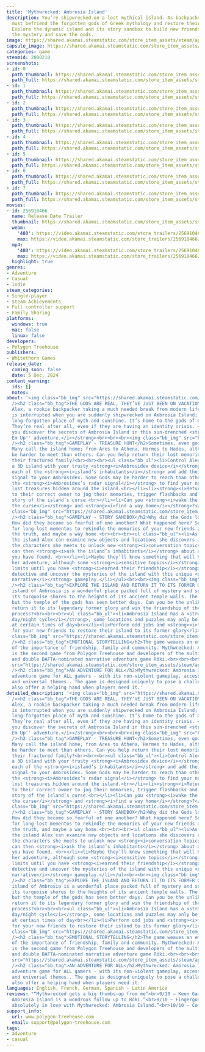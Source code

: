 ```yaml
---
title: 'Mythwrecked: Ambrosia Island'
description: You’re shipwrecked on a lost mythical island. As backpacker Alex, you
  must befriend the forgotten gods of Greek mythology and restore their memories.
  Explore the dynamic island and its story sandbox to build new friendships, solve
  the mystery and save the gods.
image: https://shared.akamai.steamstatic.com/store_item_assets/steam/apps/2000210/header.jpg?t=1733587145
capsule_image: https://shared.akamai.steamstatic.com/store_item_assets/steam/apps/2000210/capsule_231x87.jpg?t=1733587145
categories: game
steamid: 2000210
screenshots:
- id: 0
  path_thumbnail: https://shared.akamai.steamstatic.com/store_item_assets/steam/apps/2000210/ss_12d009036530ff8ae754d46b051c060666391a46.600x338.jpg?t=1733587145
  path_full: https://shared.akamai.steamstatic.com/store_item_assets/steam/apps/2000210/ss_12d009036530ff8ae754d46b051c060666391a46.1920x1080.jpg?t=1733587145
- id: 1
  path_thumbnail: https://shared.akamai.steamstatic.com/store_item_assets/steam/apps/2000210/ss_ecbec5d478342e9565f8903d434aa7df311e0ce1.600x338.jpg?t=1733587145
  path_full: https://shared.akamai.steamstatic.com/store_item_assets/steam/apps/2000210/ss_ecbec5d478342e9565f8903d434aa7df311e0ce1.1920x1080.jpg?t=1733587145
- id: 2
  path_thumbnail: https://shared.akamai.steamstatic.com/store_item_assets/steam/apps/2000210/ss_09cd93e35aa426bc0e341448d63812ff8982883c.600x338.jpg?t=1733587145
  path_full: https://shared.akamai.steamstatic.com/store_item_assets/steam/apps/2000210/ss_09cd93e35aa426bc0e341448d63812ff8982883c.1920x1080.jpg?t=1733587145
- id: 3
  path_thumbnail: https://shared.akamai.steamstatic.com/store_item_assets/steam/apps/2000210/ss_7be0b3d2ab6a755d9f48f9f6f5556bcce78e8529.600x338.jpg?t=1733587145
  path_full: https://shared.akamai.steamstatic.com/store_item_assets/steam/apps/2000210/ss_7be0b3d2ab6a755d9f48f9f6f5556bcce78e8529.1920x1080.jpg?t=1733587145
- id: 4
  path_thumbnail: https://shared.akamai.steamstatic.com/store_item_assets/steam/apps/2000210/ss_a7d2063333e63b48f9c729b79e804bac7a2203c7.600x338.jpg?t=1733587145
  path_full: https://shared.akamai.steamstatic.com/store_item_assets/steam/apps/2000210/ss_a7d2063333e63b48f9c729b79e804bac7a2203c7.1920x1080.jpg?t=1733587145
- id: 5
  path_thumbnail: https://shared.akamai.steamstatic.com/store_item_assets/steam/apps/2000210/ss_81f49aee5154f6cd2a3ff9801e5fbb3610e55217.600x338.jpg?t=1733587145
  path_full: https://shared.akamai.steamstatic.com/store_item_assets/steam/apps/2000210/ss_81f49aee5154f6cd2a3ff9801e5fbb3610e55217.1920x1080.jpg?t=1733587145
- id: 6
  path_thumbnail: https://shared.akamai.steamstatic.com/store_item_assets/steam/apps/2000210/ss_ec17bb6d6bad74c7fae3c6def9f21f6d151e6e9a.600x338.jpg?t=1733587145
  path_full: https://shared.akamai.steamstatic.com/store_item_assets/steam/apps/2000210/ss_ec17bb6d6bad74c7fae3c6def9f21f6d151e6e9a.1920x1080.jpg?t=1733587145
- id: 7
  path_thumbnail: https://shared.akamai.steamstatic.com/store_item_assets/steam/apps/2000210/ss_62c094ca68cb8308db349deba51fa8a3666254a2.600x338.jpg?t=1733587145
  path_full: https://shared.akamai.steamstatic.com/store_item_assets/steam/apps/2000210/ss_62c094ca68cb8308db349deba51fa8a3666254a2.1920x1080.jpg?t=1733587145
movies:
- id: 256910466
  name: Release Date Trailer
  thumbnail: https://shared.akamai.steamstatic.com/store_item_assets/steam/apps/256910466/fcbf5e68a343f3319d78028eb4bebdb524d6e5ec/movie_600x337.jpg?t=1731666846
  webm:
    '480': https://video.akamai.steamstatic.com/store_trailers/256910466/movie480_vp9.webm?t=1731666846
    max: https://video.akamai.steamstatic.com/store_trailers/256910466/movie_max_vp9.webm?t=1731666846
  mp4:
    '480': https://video.akamai.steamstatic.com/store_trailers/256910466/movie480.mp4?t=1731666846
    max: https://video.akamai.steamstatic.com/store_trailers/256910466/movie_max.mp4?t=1731666846
  highlight: true
genres:
- Adventure
- Casual
- Indie
steam_categories:
- Single-player
- Steam Achievements
- Full controller support
- Family Sharing
platforms:
  windows: true
  mac: false
  linux: false
developers:
- Polygon Treehouse
publishers:
- Whitethorn Games
release_date:
  coming_soon: false
  date: 5 Dec, 2024
content_warning:
  ids: []
  notes:
about: '<img class="bb_img" src="https://shared.akamai.steamstatic.com/store_item_assets/steam/apps/2000210/extras/1_TheGodsAreReal.png?t=1733587145"
  /><h2 class="bb_tag">THE GODS ARE REAL, THEY’VE JUST BEEN ON VACATION</h2>You’re
  Alex, a rookie backpacker taking a much needed break from modern life. Your trip
  is interrupted when you are suddenly shipwrecked on Ambrosia Island; a beautiful
  long-forgotten place of myth and sunshine. It’s home to the gods of Greek mythology.
  They’re real after all, even if they are having an identity crisis. <br><br><br>Can
  you discover the secrets of Ambrosia Island in this sun-drenched <strong><i>''Friend
  Em Up'' adventure.</i></strong><br><br><br><img class="bb_img" src="https://shared.akamai.steamstatic.com/store_item_assets/steam/apps/2000210/extras/2_TreasureHunt.png?t=1733587145"
  /><h2 class="bb_tag">GAMEPLAY - TREASURE HUNT</h2>Sometimes, even gods need a friend.
  Many call the island home; from Ares to Athena, Hermes to Hades, although some may
  be harder to meet than others. Can you help return their lost memories and reconnect
  their fractured family?<br><br><br><ul class="bb_ul"><li>Control Alex to explore
  a 3D island with your trusty <strong><i>Ambrosidex device</i></strong> in hand.<br></li><li>Find
  each of the <strong><i>island’s inhabitants</i></strong> and add their personal
  signal to your Ambrosidex. Some Gods may be harder to reach than others!<br></li><li>Use
  the <strong><i>Ambrosidex’s radar signal</i></strong> to find your new friends''
  lost treasures hidden around the island.<br></li><li><strong><i>Return the mementos</i></strong>
  to their correct owner to jog their memories, trigger flashbacks and reveal the
  story of the island’s curse.<br></li><li>Can you <strong><i>wake the gods, lift
  the curse</i></strong> and <strong><i>find a way home</i></strong>?</li></ul><br><br><img
  class="bb_img" src="https://shared.akamai.steamstatic.com/store_item_assets/steam/apps/2000210/extras/3_StorySandbox.png?t=1733587145"
  /><h2 class="bb_tag">GAMEPLAY - STORY SANDBOX</h2>Why did the Gods lose their memories?
  How did they become so fearful of one another? What happened here? Search the island
  for long-lost mementos to rekindle the memories of your new friends and uncover
  the truth, and maybe a way home.<br><br><br><ul class="bb_ul"><li>As you explore
  the island Alex can examine new objects and locations she discovers and talk to
  the characters she meets to unlock new <strong><i>conversation topics</i></strong><br></li><li>You
  can then <strong><i>ask the island’s inhabitants</i></strong> about any new topics
  you have found. <br></li><li>Maybe they’ll know something that will help Alex on
  her adventure, although some <strong><i>sensitive topics</i></strong> may be off
  limits until you have <strong><i>earned their friendship</i></strong>.<br></li><li>Play
  detective and uncover the mysteries of the island with this unique <strong><i>non-linear
  narrative</i></strong> gameplay.</li></ul><br><br><img class="bb_img" src="https://shared.akamai.steamstatic.com/store_item_assets/steam/apps/2000210/extras/4_ExploreTheisland.png?t=1733587145"
  /><h2 class="bb_tag">EXPLORE THE ISLAND AND RETURN IT TO ITS FORMER GLORY</h2>The
  island of Ambrosia is a wonderful place packed full of mystery and secrets, from
  its turquoise shores to the heights of its ancient temple walls. The island is idyllic,
  but the temple of the gods has seen better days. Can you be the unlikely hero to
  return it to its legendary former glory and win the friendship of the gods in the
  process?<br><br><br><ul class="bb_ul"><li>Ambrosia Island has a <strong><i>dynamic
  day/night cycle</i></strong>, some locations and puzzles may only be accessible
  at certain times of day<br></li><li>Perform odd jobs and <strong><i>friendship favours</i></strong>
  for your new friends to restore their island to its former glory</li></ul><br><img
  class="bb_img" src="https://shared.akamai.steamstatic.com/store_item_assets/steam/apps/2000210/extras/5_EmotionalJourney.png?t=1733587145"
  /><h2 class="bb_tag">EMOTIONAL STORYTELLING</h2>The game weaves an emotional story
  of the importance of friendship, family and community. Mythwrecked: Ambrosia Island
  is the second game from Polygon Treehouse and developers of the multi-award winning
  and double BAFTA-nominated narrative adventure game Röki.<br><br><br><img class="bb_img"
  src="https://shared.akamai.steamstatic.com/store_item_assets/steam/apps/2000210/extras/6_AdventureForAll.png?t=1733587145"
  /><h2 class="bb_tag">AN ADVENTURE FOR ALL</h2>Mythwrecked: Ambrosia Island is an
  adventure game for ALL gamers - with its non-violent gameplay, accessible controls
  and universal themes.. The game is designed uniquely to pose a challenge, but to
  also offer a helping hand when players need it.'
detailed_description: '<img class="bb_img" src="https://shared.akamai.steamstatic.com/store_item_assets/steam/apps/2000210/extras/1_TheGodsAreReal.png?t=1733587145"
  /><h2 class="bb_tag">THE GODS ARE REAL, THEY’VE JUST BEEN ON VACATION</h2>You’re
  Alex, a rookie backpacker taking a much needed break from modern life. Your trip
  is interrupted when you are suddenly shipwrecked on Ambrosia Island; a beautiful
  long-forgotten place of myth and sunshine. It’s home to the gods of Greek mythology.
  They’re real after all, even if they are having an identity crisis. <br><br><br>Can
  you discover the secrets of Ambrosia Island in this sun-drenched <strong><i>''Friend
  Em Up'' adventure.</i></strong><br><br><br><img class="bb_img" src="https://shared.akamai.steamstatic.com/store_item_assets/steam/apps/2000210/extras/2_TreasureHunt.png?t=1733587145"
  /><h2 class="bb_tag">GAMEPLAY - TREASURE HUNT</h2>Sometimes, even gods need a friend.
  Many call the island home; from Ares to Athena, Hermes to Hades, although some may
  be harder to meet than others. Can you help return their lost memories and reconnect
  their fractured family?<br><br><br><ul class="bb_ul"><li>Control Alex to explore
  a 3D island with your trusty <strong><i>Ambrosidex device</i></strong> in hand.<br></li><li>Find
  each of the <strong><i>island’s inhabitants</i></strong> and add their personal
  signal to your Ambrosidex. Some Gods may be harder to reach than others!<br></li><li>Use
  the <strong><i>Ambrosidex’s radar signal</i></strong> to find your new friends''
  lost treasures hidden around the island.<br></li><li><strong><i>Return the mementos</i></strong>
  to their correct owner to jog their memories, trigger flashbacks and reveal the
  story of the island’s curse.<br></li><li>Can you <strong><i>wake the gods, lift
  the curse</i></strong> and <strong><i>find a way home</i></strong>?</li></ul><br><br><img
  class="bb_img" src="https://shared.akamai.steamstatic.com/store_item_assets/steam/apps/2000210/extras/3_StorySandbox.png?t=1733587145"
  /><h2 class="bb_tag">GAMEPLAY - STORY SANDBOX</h2>Why did the Gods lose their memories?
  How did they become so fearful of one another? What happened here? Search the island
  for long-lost mementos to rekindle the memories of your new friends and uncover
  the truth, and maybe a way home.<br><br><br><ul class="bb_ul"><li>As you explore
  the island Alex can examine new objects and locations she discovers and talk to
  the characters she meets to unlock new <strong><i>conversation topics</i></strong><br></li><li>You
  can then <strong><i>ask the island’s inhabitants</i></strong> about any new topics
  you have found. <br></li><li>Maybe they’ll know something that will help Alex on
  her adventure, although some <strong><i>sensitive topics</i></strong> may be off
  limits until you have <strong><i>earned their friendship</i></strong>.<br></li><li>Play
  detective and uncover the mysteries of the island with this unique <strong><i>non-linear
  narrative</i></strong> gameplay.</li></ul><br><br><img class="bb_img" src="https://shared.akamai.steamstatic.com/store_item_assets/steam/apps/2000210/extras/4_ExploreTheisland.png?t=1733587145"
  /><h2 class="bb_tag">EXPLORE THE ISLAND AND RETURN IT TO ITS FORMER GLORY</h2>The
  island of Ambrosia is a wonderful place packed full of mystery and secrets, from
  its turquoise shores to the heights of its ancient temple walls. The island is idyllic,
  but the temple of the gods has seen better days. Can you be the unlikely hero to
  return it to its legendary former glory and win the friendship of the gods in the
  process?<br><br><br><ul class="bb_ul"><li>Ambrosia Island has a <strong><i>dynamic
  day/night cycle</i></strong>, some locations and puzzles may only be accessible
  at certain times of day<br></li><li>Perform odd jobs and <strong><i>friendship favours</i></strong>
  for your new friends to restore their island to its former glory</li></ul><br><img
  class="bb_img" src="https://shared.akamai.steamstatic.com/store_item_assets/steam/apps/2000210/extras/5_EmotionalJourney.png?t=1733587145"
  /><h2 class="bb_tag">EMOTIONAL STORYTELLING</h2>The game weaves an emotional story
  of the importance of friendship, family and community. Mythwrecked: Ambrosia Island
  is the second game from Polygon Treehouse and developers of the multi-award winning
  and double BAFTA-nominated narrative adventure game Röki.<br><br><br><img class="bb_img"
  src="https://shared.akamai.steamstatic.com/store_item_assets/steam/apps/2000210/extras/6_AdventureForAll.png?t=1733587145"
  /><h2 class="bb_tag">AN ADVENTURE FOR ALL</h2>Mythwrecked: Ambrosia Island is an
  adventure game for ALL gamers - with its non-violent gameplay, accessible controls
  and universal themes.. The game is designed uniquely to pose a challenge, but to
  also offer a helping hand when players need it.'
languages: English, French, German, Spanish - Latin America
reviews: "“Mythwrecked gets a big thumbs-up from me”<br>9/10 – Keen Gamer<br><br>“Mythwrecked:
  Ambrosia Island is a wondrous follow up to Röki.”<br>8/10 – Fingerguns<br><br>“I’m
  absolutely in love with Mythwrecked: Ambrosia Island.”<br>10/10 – Comfy Cozy Gaming<br>"
support_info:
  url: www.polygon-treehouse.com
  email: support@polygon-treehouse.com
tags:
- adventure
- casual
---
```


